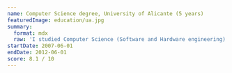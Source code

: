 ```yaml
---
name: Computer Science degree, University of Alicante (5 years)
featuredImage: education/ua.jpg
summary:
  format: mdx
  raw: 'I studied Computer Science (Software and Hardware engineering) at the University of Alicante. Performance: 81%'
startDate: 2007-06-01
endDate: 2012-06-01
score: 8.1 / 10
---
```

